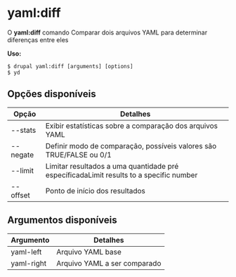 # yaml:diff
O **yaml:diff** comando Comparar dois arquivos YAML para determinar diferenças entre eles

**Uso:**
```
$ drupal yaml:diff [arguments] [options] 
$ yd  
```

## Opções disponíveis
Opção | Detalhes
-------|-------------
--stats | Exibir estatísticas sobre a comparação dos arquivos YAML
--negate | Definir modo de comparação, possíveis valores são TRUE/FALSE ou 0/1
--limit | Limitar resultados a uma quantidade pré específicadaLimit results to a specific number
--offset | Ponto de início dos resultados

## Argumentos disponíveis
Argumento | Detalhes
---------|-------------
yaml-left | Arquivo YAML base
yaml-right | Arquivo YAML a ser comparado
